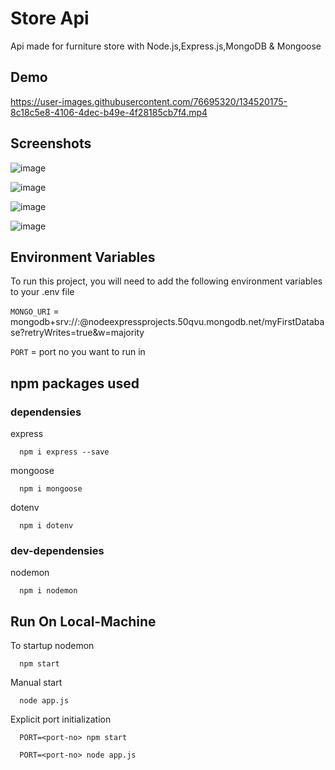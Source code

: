 # Store Api

Api made for furniture store with Node.js,Express.js,MongoDB & Mongoose

## Demo

https://user-images.githubusercontent.com/76695320/134520175-8c18c5e8-4106-4dec-b49e-4f28185cb7f4.mp4


## Screenshots

![image](https://user-images.githubusercontent.com/76695320/134512456-53d2cf76-ddf6-4110-b05e-6a15f03fcb23.png)

![image](https://user-images.githubusercontent.com/76695320/134516755-0ef17c78-4597-4689-b255-16e5571813e2.png)

![image](https://user-images.githubusercontent.com/76695320/134517103-6f048889-5a38-4921-869a-9be338355daa.png)

![image](https://user-images.githubusercontent.com/76695320/134517481-e25ae0e0-9dc4-4568-a407-9de07c5c5169.png)


## Environment Variables

To run this project, you will need to add the following environment variables to your .env file

`MONGO_URI` = mongodb+srv://<your MongoDB access name>:<password>@nodeexpressprojects.50qvu.mongodb.net/myFirstDatabase?retryWrites=true&w=majority

`PORT` = port no you want to run in

## npm packages used

### dependensies

express

```http
  npm i express --save
```

mongoose

```http
  npm i mongoose
```

dotenv

```http
  npm i dotenv
```

### dev-dependensies

nodemon

```http
  npm i nodemon
```

## Run On Local-Machine

To startup nodemon

```http
  npm start
```

Manual start

```http
  node app.js
```

Explicit port initialization

```http
  PORT=<port-no> npm start
```

```http
  PORT=<port-no> node app.js
```
